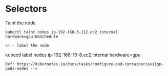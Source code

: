# Selectors

Taint the node
```
kubectl taint nodes ip-192-168-3-112.ec2.internal   hardware=gpu:NoSchedule

<!-- label the node

```
kubectl label nodes ip-192-168-10-8.ec2.internal hardware=gpu

```
Ref: https://kubernetes.io/docs/tasks/configure-pod-container/assign-pods-nodes -->
